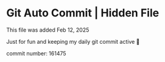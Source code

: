 # Git Auto Commit | Hidden File

This file was added Feb 12, 2025

Just for fun and keeping my daily git commit active 🤪

commit number: 161475
